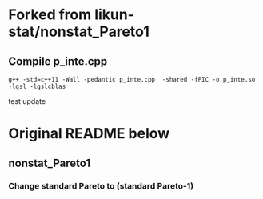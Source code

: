 # Forked from likun-stat/nonstat_Pareto1

## Compile p_inte.cpp
`g++ -std=c++11 -Wall -pedantic p_inte.cpp  -shared -fPIC -o p_inte.so -lgsl -lgslcblas`

test update

# Original README below
## nonstat_Pareto1
### Change standard Pareto to (standard Pareto-1)
